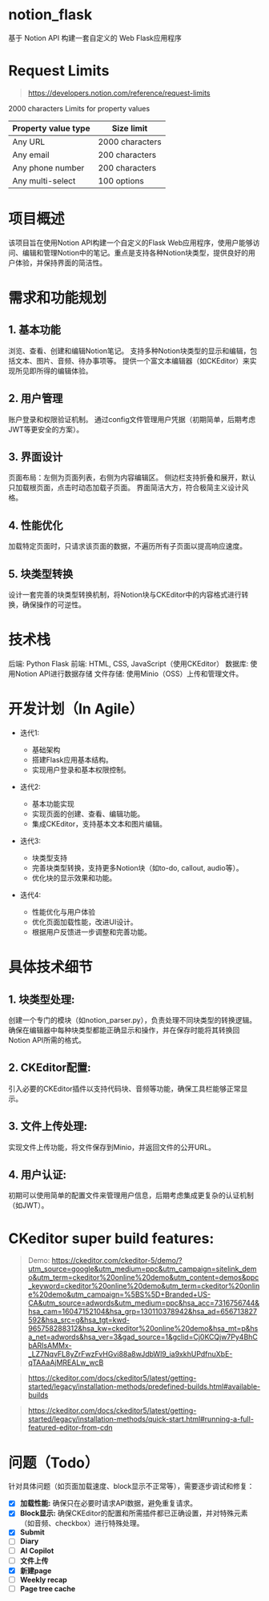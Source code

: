 # notion_flask
基于 Notion API 构建一套自定义的 Web Flask应用程序

# Request Limits
> https://developers.notion.com/reference/request-limits

2000 characters
Limits for property values

| Property value type	 |    Size limit| 
| ----------- | ----------- |
| Any URL	        |         2000 characters | 
| Any email	        |     200 characters | 
| Any phone number	|     200 characters | 
| Any multi-select	|     100 options | 


# 项目概述
该项目旨在使用Notion API构建一个自定义的Flask Web应用程序，使用户能够访问、编辑和管理Notion中的笔记。重点是支持各种Notion块类型，提供良好的用户体验，并保持界面的简洁性。

# 需求和功能规划
## 1. 基本功能
浏览、查看、创建和编辑Notion笔记。
支持多种Notion块类型的显示和编辑，包括文本、图片、音频、待办事项等。
提供一个富文本编辑器（如CKEditor）来实现所见即所得的编辑体验。
## 2. 用户管理

账户登录和权限验证机制。
通过config文件管理用户凭据（初期简单，后期考虑JWT等更安全的方案）。
## 3. 界面设计

页面布局：左侧为页面列表，右侧为内容编辑区。
侧边栏支持折叠和展开，默认只加载根页面，点击时动态加载子页面。
界面简洁大方，符合极简主义设计风格。
## 4. 性能优化

加载特定页面时，只请求该页面的数据，不遍历所有子页面以提高响应速度。
## 5. 块类型转换

设计一套完善的块类型转换机制，将Notion块与CKEditor中的内容格式进行转换，确保操作的可逆性。

# 技术栈
后端: Python Flask
前端: HTML, CSS, JavaScript（使用CKEditor）
数据库: 使用Notion API进行数据存储
文件存储: 使用Minio（OSS）上传和管理文件。


# 开发计划（In Agile）
- 迭代1: 
    - 基础架构
    - 搭建Flask应用基本结构。
    - 实现用户登录和基本权限控制。
- 迭代2: 
    - 基本功能实现
    - 实现页面的创建、查看、编辑功能。
    - 集成CKEditor，支持基本文本和图片编辑。
-  迭代3: 
    - 块类型支持
    - 完善块类型转换，支持更多Notion块（如to-do, callout, audio等）。
    - 优化块的显示效果和功能。

- 迭代4: 
    - 性能优化与用户体验
    - 优化页面加载性能，改进UI设计。
    - 根据用户反馈进一步调整和完善功能。


# 具体技术细节
## 1. 块类型处理:
创建一个专门的模块（如notion_parser.py），负责处理不同块类型的转换逻辑。
确保在编辑器中每种块类型都能正确显示和操作，并在保存时能将其转换回Notion API所需的格式。
## 2. CKEditor配置:
引入必要的CKEditor插件以支持代码块、音频等功能，确保工具栏能够正常显示。

## 3. 文件上传处理:
实现文件上传功能，将文件保存到Minio，并返回文件的公开URL。

## 4. 用户认证:
初期可以使用简单的配置文件来管理用户信息，后期考虑集成更复杂的认证机制（如JWT）。

# CKeditor super build features: 
> Demo: https://ckeditor.com/ckeditor-5/demo/?utm_source=google&utm_medium=ppc&utm_campaign=sitelink_demo&utm_term=ckeditor%20online%20demo&utm_content=demos&ppc_keyword=ckeditor%20online%20demo&utm_term=ckeditor%20online%20demo&utm_campaign=%5BS%5D+Branded+US-CA&utm_source=adwords&utm_medium=ppc&hsa_acc=7316756744&hsa_cam=16047152104&hsa_grp=130110378942&hsa_ad=656713827592&hsa_src=g&hsa_tgt=kwd-965758288312&hsa_kw=ckeditor%20online%20demo&hsa_mt=p&hsa_net=adwords&hsa_ver=3&gad_source=1&gclid=Cj0KCQjw7Py4BhCbARIsAMMx-_LZ7NqvFL8yZrFwzFvHGvi88a8wJdbWl9_ia9xkhUPdfnuXbE-qTAAaAjMREALw_wcB

> https://ckeditor.com/docs/ckeditor5/latest/getting-started/legacy/installation-methods/predefined-builds.html#available-builds

> https://ckeditor.com/docs/ckeditor5/latest/getting-started/legacy/installation-methods/quick-start.html#running-a-full-featured-editor-from-cdn
 

# 问题（Todo）
针对具体问题（如页面加载速度、block显示不正常等），需要逐步调试和修复：
- [x] **加载性能:** 确保只在必要时请求API数据，避免重复请求。
- [x] **Block显示:** 确保CKEditor的配置和所需插件都已正确设置，并对特殊元素（如音频、checkbox）进行特殊处理。
- [x] **Submit** 
- [ ] **Diary** 
- [ ] **AI Copilot** 
- [ ] **文件上传** 
- [x] **新建page** 
- [ ] **Weekly recap** 
- [ ] **Page tree cache** 
